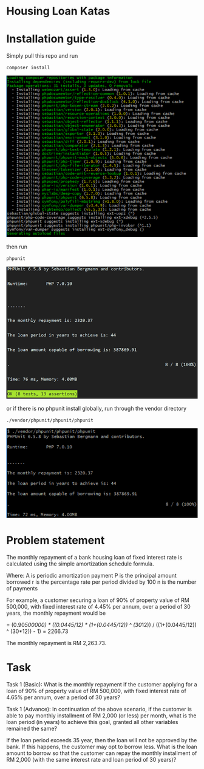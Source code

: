 
# Housing Loan Katas

# Installation guide

Simply pull this repo and run

```
composer install
```

![composer_install](https://github.com/myself379/php-task-1-housing-loan/blob/master/image/composer_install.png)

then run

```
phpunit
```

![phpunit](https://github.com/myself379/php-task-1-housing-loan/blob/master/image/phpunit.png)

or if there is no phpunit install globally, run through the vendor directory

```
./vendor/phpunit/phpunit/phpunit
```

![vendor_phpunit](https://github.com/myself379/php-task-1-housing-loan/blob/master/image/vendor_phpunit.png)

# Problem statement

The monthly repayment of a bank housing loan of fixed interest rate is calculated using the simple amortization schedule formula.
 
Where:
	A is periodic amortization payment
	P is the principal amount borrowed
	r is the percentage rate per period divided by 100
	n is the number of payments

For example, a customer securing a loan of 90% of property value of RM 500,000, with fixed interest rate of 4.45% per annum, over a period of 30 years, the monthly repayment would be

= (0.90*500000) * ((0.0445/12) * (1+(0.0445/12)) ^ (30*12)) / ((1+(0.0445/12)) ^ (30*12)) - 1)
= 2266.73

The monthly repayment is RM 2,263.73.

# Task

Task 1 (Basic):
What is the monthly repayment if the customer applying for a loan of 90% of property value of RM 500,000, with fixed interest rate of 4.65% per annum, over a period of 30 years?

Task 1 (Advance):
In continuation of the above scenario, if the customer is able to pay monthly installment of RM 2,000 (or less) per month, what is the loan period (in years) to achieve this goal, granted all other variables remained the same?

If the loan period exceeds 35 year, then the loan will not be approved by the bank. If this happens, the customer may opt to borrow less. What is the loan amount to borrow so that the customer can repay the monthly installment of RM 2,000 (with the same interest rate and loan period of 30 years)?
